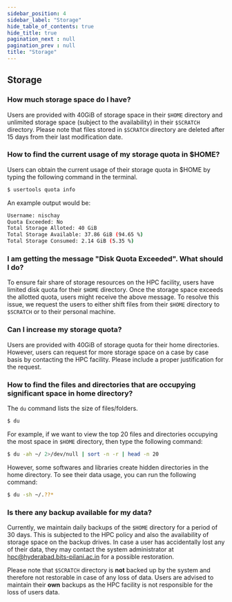 ```yaml
---
sidebar_position: 4
sidebar_label: "Storage"
hide_table_of_contents: true
hide_title: true
pagination_next : null
pagination_prev : null
title: "Storage"
---
```


## Storage

### How much storage space do I have? 

Users are provided with 40GiB of storage space in their `$HOME` directory and unlimited storage space (subject to the availability) in their `$SCRATCH` directory. Please note that files stored in `$SCRATCH` directory are deleted after 15 days from their last modification date.

### How to find the current usage of my storage quota in $HOME?

Users can obtain the current usage of their storage quota in $HOME by typing the following command in the terminal.

```bash
$ usertools quota info
```

An example output would be:

```bash
Username: nischay
Quota Exceeded: No
Total Storage Alloted: 40 GiB
Total Storage Available: 37.86 GiB (94.65 %)
Total Storage Consumed: 2.14 GiB (5.35 %)
```

### I am getting the message "Disk Quota Exceeded". What should I do? 

To ensure fair share of storage resources on the HPC facility, users have limited disk quota for their `$HOME` directory. Once the storage space exceeds the allotted quota, users might receive the above message. To resolve this issue, we request the users to either shift files from their `$HOME` directory to `$SCRATCH` or to their personal machine.

### Can I increase my storage quota?

Users are provided with 40GiB of storage quota for their home directories. However, users can request for more storage space on a case by case basis by contacting the HPC facility. Please include a proper justification for the request.
### How to find the files and directories that are occupying significant space in home directory? 

The `du` command lists the size of files/folders.

```bash
$ du
```

For example, if we want to view the top 20 files and directories occupying the most space in `$HOME` directory, then type the following command:

```bash
$ du -ah ~/ 2>/dev/null | sort -n -r | head -n 20
```

However, some softwares and libraries create hidden directories in the home directory. To see their data usage, you can run the following command:

```bash
$ du -sh ~/.??*
```

### Is there any backup available for my data?

Currently, we maintain daily backups of the `$HOME` directory for a period of 30 days. This is subjected to the HPC policy and also the availability of storage space on the backup drives. In case a user has accidentally lost any of their data, they may contact the system administrator at <hpc@hyderabad.bits-pilani.ac.in> for a possible restoration.

Please note that `$SCRATCH` directory is **not** backed up by the system and therefore not restorable in case of any loss of data. Users are advised to maintain their **own** backups as the HPC facility is not responsible for the loss of users data.

